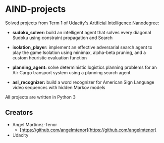 # AIND-projects
Solved projects from Term 1 of [Udacity's Artificial Intelligence Nanodegree](https://www.udacity.com/course/artificial-intelligence-nanodegree--nd889):

- **sudoku_solver:** build an intelligent agent that solves every diagonal Sudoku using constraint propagation and Search

- **isolation_player:** implement an effective adversarial search agent to play the game Isolation using minimax, alpha-beta pruning, and a custom heuristic evaluation function

- **planning_agent:** solve deterministic logistics planning problems for an Air Cargo transport system using a planning search agent

- **asl_recognizer:** build a word recognizer for American Sign Language video sequences with hidden Markov models

All projects are written in Python 3



## Creators

* Angel Martínez-Tenor
    - [https://github.com/angelmtenor](https://github.com/angelmtenor)
* Udacity
